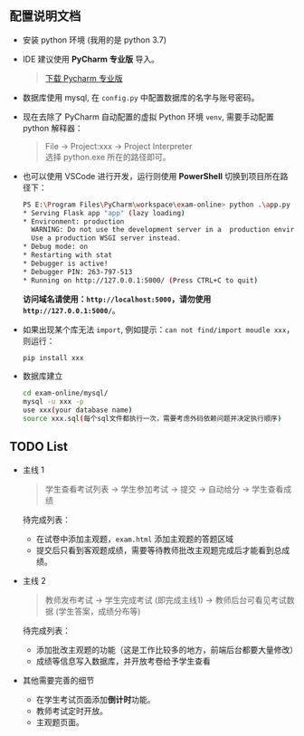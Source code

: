 ## 配置说明文档
+ 安装 python 环境 (我用的是 python 3.7)
+ IDE 建议使用 **PyCharm 专业版** 导入。

  > [下载 Pycharm 专业版](https://www.jetbrains.com/pycharm/download/#section=windows)
+ 数据库使用 mysql, 在 `config.py` 中配置数据库的名字与账号密码。

+ 现在去除了 PyCharm 自动配置的虚拟 Python 环境 `venv`, 需要手动配置 python 解释器：
  > File -> Project:xxx -> Project Interpreter   
  > 选择 python.exe 所在的路径即可。


+ 也可以使用 VSCode 进行开发，运行则使用 **PowerShell** 切换到项目所在路径下：
  ```bash
  PS E:\Program Files\PyCharm\workspace\exam-online> python .\app.py
  * Serving Flask app "app" (lazy loading)
  * Environment: production
    WARNING: Do not use the development server in a  production environment.
    Use a production WSGI server instead.
  * Debug mode: on
  * Restarting with stat
  * Debugger is active!
  * Debugger PIN: 263-797-513
  * Running on http://127.0.0.1:5000/ (Press CTRL+C to quit)
  ```
  **访问域名请使用：`http://localhost:5000`，请勿使用 `http://127.0.0.1:5000/`**。

+ 如果出现某个库无法 `import`, 例如提示：`can not find/import moudle xxx`，则运行：
  ```bash
  pip install xxx
  ```

+ 数据库建立

  ```bash
  cd exam-online/mysql/
  mysql -u xxx -p
  use xxx(your database name)
  source xxx.sql(每个sql文件都执行一次，需要考虑外码依赖问题并决定执行顺序)
  ```


## TODO List
- 主线 1
  > 学生查看考试列表 -> 学生参加考试 -> 提交 -> 自动给分 -> 学生查看成绩

  待完成列表：
  - 在试卷中添加主观题，`exam.html` 添加主观题的答题区域
  - 提交后只看到客观题成绩，需要等待教师批改主观题完成后才能看到总成绩。

- 主线 2 
  > 教师发布考试 -> 学生完成考试 (即完成主线1) -> 教师后台可看见考试数据 (学生答案，成绩分布等)

  待完成列表：
  - 添加批改主观题的功能（这是工作比较多的地方，前端后台都要大量修改）
  - 成绩等信息写入数据库，并开放考卷给予学生查看

- 其他需要完善的细节
  - 在学生考试页面添加**倒计时**功能。
  - 教师考试定时开放。
  - 主观题页面。
  